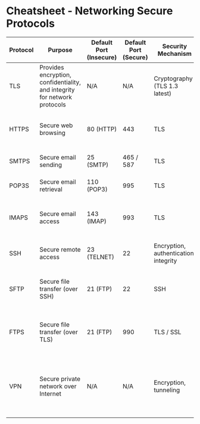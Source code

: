 # Cheatsheet - Networking Secure Protocols

| Protocol | Purpose | Default Port (Insecure) | Default Port (Secure) | Security Mechanism | Notes |
|----------|---------|------------------------|---------------------|------------------|-------|
| TLS      | Provides encryption, confidentiality, and integrity for network protocols | N/A | N/A | Cryptography (TLS 1.3 latest) | Used as a layer to secure multiple protocols like HTTP, SMTP, POP3, IMAP |
| HTTPS    | Secure web browsing | 80 (HTTP) | 443 | TLS | HTTP over TLS encrypts data between browser and server |
| SMTPS    | Secure email sending | 25 (SMTP) | 465 / 587 | TLS | SMTP over TLS protects email in transit |
| POP3S    | Secure email retrieval | 110 (POP3) | 995 | TLS | POP3 over TLS secures email download |
| IMAPS    | Secure email access | 143 (IMAP) | 993 | TLS | IMAP over TLS allows email synchronization across devices securely |
| SSH      | Secure remote access | 23 (TELNET) | 22 | Encryption, authentication, integrity | Provides secure shell, tunneling, X11 forwarding |
| SFTP     | Secure file transfer (over SSH) | 21 (FTP) | 22 | SSH | Unix-like commands, secure alternative to FTP |
| FTPS     | Secure file transfer (over TLS) | 21 (FTP) | 990 | TLS / SSL | Requires TLS certificate; separate control and data connections |
| VPN      | Secure private network over Internet | N/A | N/A | Encryption, tunneling | Connects remote users or offices securely, masks public IP, can route all traffic through tunnel |

